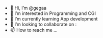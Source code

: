 - 👋 Hi, I’m @gegaa
- 👀 I’m interested in Programming and CGI
- 🌱 I’m currently learning App development
- 💞️ I’m looking to collaborate on :
- 📫 How to reach me ...

<!---
gegaa/gegaa is a ✨ special ✨ repository because its `README.md` (this file) appears on your GitHub profile.
You can click the Preview link to take a look at your changes.
--->
